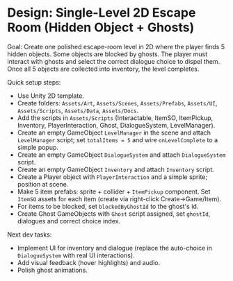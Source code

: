 # Design: Single-Level 2D Escape Room (Hidden Object + Ghosts)

Goal: Create one polished escape-room level in 2D where the player finds 5 hidden objects. Some objects are blocked by ghosts. The player must interact with ghosts and select the correct dialogue choice to dispel them. Once all 5 objects are collected into inventory, the level completes.

Quick setup steps:
- Use Unity 2D template.
- Create folders: `Assets/Art`, `Assets/Scenes`, `Assets/Prefabs`, `Assets/UI`, `Assets/Scripts`, `Assets/Data`, `Assets/Docs`.
- Add the scripts in `Assets/Scripts` (Interactable, ItemSO, ItemPickup, Inventory, PlayerInteraction, Ghost, DialogueSystem, LevelManager).
- Create an empty GameObject `LevelManager` in the scene and attach `LevelManager` script; set `totalItems = 5` and wire `onLevelComplete` to a simple popup.
- Create an empty GameObject `DialogueSystem` and attach `DialogueSystem` script.
- Create an empty GameObject `Inventory` and attach `Inventory` script.
- Create a Player object with `PlayerInteraction` and a simple sprite; position at scene.
- Make 5 item prefabs: sprite + collider + `ItemPickup` component. Set `ItemSO` assets for each item (create via right-click Create->Game/Item).
- For items to be blocked, set `blockedByGhostId` to the ghost's id.
- Create Ghost GameObjects with `Ghost` script assigned, set `ghostId`, dialogues and correct choice index.

Next dev tasks:
- Implement UI for inventory and dialogue (replace the auto-choice in `DialogueSystem` with real UI interactions).
- Add visual feedback (hover highlights) and audio.
- Polish ghost animations.
